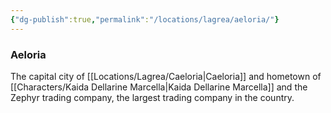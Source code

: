 ```yaml
---
{"dg-publish":true,"permalink":"/locations/lagrea/aeloria/"}
---
```


### Aeloria
The capital city of [[Locations/Lagrea/Caeloria\|Caeloria]] and hometown of [[Characters/Kaida Dellarine Marcella\|Kaida Dellarine Marcella]] and the Zephyr trading company, the largest trading company in the country. 